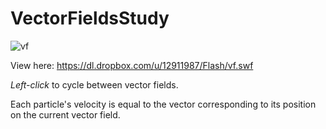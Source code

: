 VectorFieldsStudy
=================

![vf](http://i.imgur.com/Nzoxu.png)

View here:
https://dl.dropbox.com/u/12911987/Flash/vf.swf

*Left-click* to cycle between vector fields.

Each particle's velocity is equal to the vector corresponding to its position on the current vector field.
